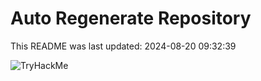 # Auto Regenerate Repository

This README was last updated: 2024-08-20 09:32:39

 ![TryHackMe](https://tryhackme.com/badge/533634)